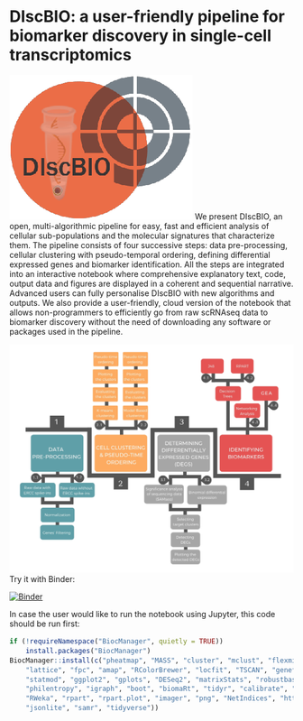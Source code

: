 # DIscBIO: a user-friendly pipeline for biomarker discovery in single-cell transcriptomics

![DiscBIO](DiscBIOlogo.png)
We present DIscBIO, an open, multi-algorithmic pipeline for easy, fast and efficient analysis of cellular sub-populations and the molecular signatures that characterize them. The pipeline consists of four successive steps: data pre-processing, cellular clustering with pseudo-temporal ordering, defining differential expressed genes and biomarker identification. All the steps are integrated into an interactive notebook where comprehensive explanatory text, code, output data and figures are displayed in a coherent and sequential narrative. Advanced users can fully personalise DIscBIO with new algorithms and outputs. We also provide a user-friendly, cloud version of the notebook that allows non-programmers to efficiently go from raw scRNAseq data to biomarker discovery without the need of downloading any software or packages used in the pipeline.

![DiscBIO](DiscBIO.png)
Try it with Binder:

[![Binder](https://mybinder.org/badge_logo.svg)](https://mybinder.org/v2/gh/SystemsBiologist/PSCAN/master)



In case the user would like to run the notebook using Jupyter, this code should be run first:

```R
if (!requireNamespace("BiocManager", quietly = TRUE))
    install.packages("BiocManager")
BiocManager::install(c("pheatmap", "MASS", "cluster", "mclust", "flexmix",
    "lattice", "fpc", "amap", "RColorBrewer", "locfit", "TSCAN", "genefilter",
    "statmod", "ggplot2", "gplots", "DESeq2", "matrixStats", "robustbase",
    "philentropy", "igraph", "boot", "biomaRt", "tidyr", "calibrate", "partykit",
    "RWeka", "rpart", "rpart.plot", "imager", "png", "NetIndices", "httr",
    "jsonlite", "samr", "tidyverse"))
```
